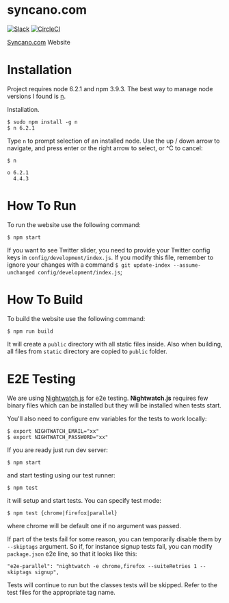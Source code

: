 # syncano.com
[![Slack](https://img.shields.io/badge/chat-on_slack-blue.svg)](https://www.syncano.io/slack-invite/)
[![CircleCI](https://circleci.com/gh/Syncano/syncano.com/tree/master.svg?style=shield)](https://circleci.com/gh/Syncano/syncano.com/tree/master)

[Syncano.com](https://www.syncano.io/) Website

# Installation

Project requires node 6.2.1 and npm 3.9.3. The best way to manage node versions
I found is [n](https://github.com/tj/n).

Installation.

    $ sudo npm install -g n
    $ n 6.2.1

Type `n` to prompt selection of an installed node.
Use the up / down arrow to navigate, and press enter or the right arrow to select, or ^C to cancel:

    $ n

    ο 6.2.1
      4.4.3

# How To Run

To run the website use the following command:

    $ npm start

If you want to see Twitter slider, you need to provide your Twitter config keys in `config/development/index.js`. If you modify this file, remember to ignore your changes with a command
`$ git update-index --assume-unchanged config/development/index.js`;

# How To Build

To build the website use the following command:

    $ npm run build

It will create a `public` directory with all static files inside. Also when building, all files from `static` directory
are copied to `public` folder.

# E2E Testing

We are using [Nightwatch.js](http://nightwatchjs.org/) for e2e testing.
**Nightwatch.js** requires few binary files which can be installed but they will be installed when tests start.

You'll also need to configure env variables for the tests to work locally:

    $ export NIGHTWATCH_EMAIL="xx"
    $ export NIGHTWATCH_PASSWORD="xx"

If you are ready just run dev server:

    $ npm start

and start testing using our test runner:

    $ npm test

it will setup and start tests. You can specify test mode:

    $ npm test {chrome|firefox|parallel}

where chrome will be default one if no argument was passed.

If part of the tests fail for some reason, you can temporarily disable them by `--skiptags` argument. So if, for instance signup tests fail, you can modify `package.json` e2e line, so that it looks like this:

    "e2e-parallel": "nightwatch -e chrome,firefox --suiteRetries 1 --skiptags signup",

Tests will continue to run but the classes tests will be skipped. Refer to the test files for the appropriate tag name.
